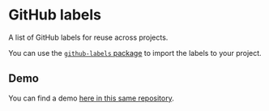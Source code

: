 # GitHub labels

A list of GitHub labels for reuse across projects.

You can use the [`github-labels` package](https://www.npmjs.com/package/github-labels) to import the labels to your project.

## Demo

You can find a demo [here in this same repository](https://github.com/abdonrd/github-labels/labels).
